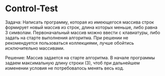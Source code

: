 ﻿# Control-Test
Задача: Написать программу, которая из имеющегося массива строк формирует новый массив из строк, длина которых меньше, либо равна 3 символам. Первоначальный массив можно ввести с клавиатуры, либо задать на старте выполнения алгоритма. При решении не рекомендуется пользоваться коллекциями, лучше обойтись исключительно массивами.

Решение: Массив задается на старте алгоритма. В начале программы задаем максимальную длину строки (3), чтоб при дальнейшем изменении условия не потребовалось менять весь код. 
